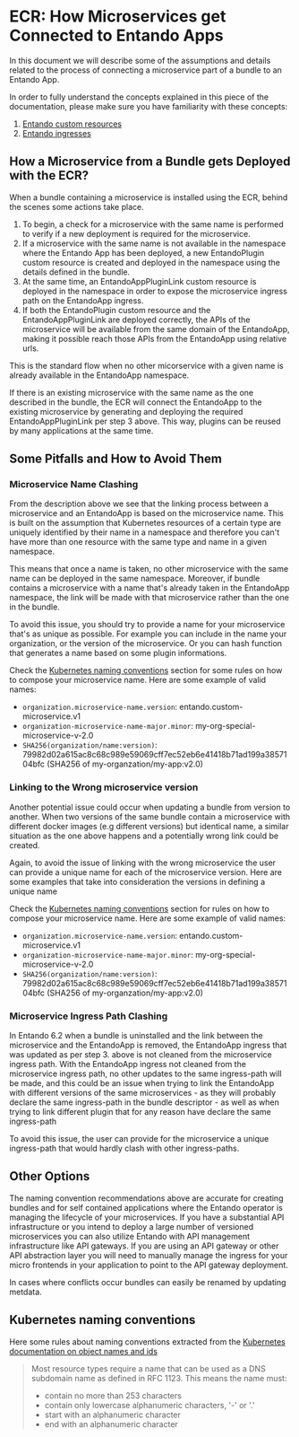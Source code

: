# ECR: How Microservices get Connected to Entando Apps

In this document we will describe some of the assumptions and details related to the process of connecting a microservice part of a bundle to an Entando App.

In order to fully understand the concepts explained in this piece of the documentation, please make sure you have familiarity with these concepts:

1. [Entando custom resources](../../docs/concepts/custom-resources.md)
2. [Entando ingresses](../../docs/concepts/Readme.md#entando-ingresses)

## How a Microservice from a Bundle gets Deployed with the ECR?

When a bundle containing a microservice is installed using the ECR, behind the scenes some actions take place.

1. To begin, a check for a microservice with the same name is performed to verify if a new deployment is required for the microservice.
2. If a microservice with the same name is not available in the namespace where the Entando App has been deployed, a new EntandoPlugin custom resource is created and deployed in the namespace using the details defined in the bundle.
3. At the same time, an EntandoAppPluginLink custom resource is deployed in the namespace in order to expose the microservice ingress path on the EntandoApp ingress.
4. If both the EntandoPlugin custom resource and the EntandoAppPluginLink are deployed correctly, the APIs of the microservice will be available from the same domain of the EntandoApp, making it possible reach those APIs from the EntandoApp using relative urls.

This is the standard flow when no other micorservice with a given name is already available in the EntandoApp namespace.

If there is an existing microservice with the same name as the one described in the bundle, the ECR will connect the EntandoApp to
the existing microservice by generating and deploying the required EntandoAppPluginLink per step 3 above.
This way, plugins can be reused by many applications at the same time.

## Some Pitfalls and How to Avoid Them

### Microservice Name Clashing

From the description above we see that the linking process between a microservice and an EntandoApp is based on the microservice name. This is built on the assumption that Kubernetes resources of a certain type are uniquely identified by their name in a namespace and therefore you can't have more than one resource with the same type and name in a given namespace.

This means that once a name is taken, no other microservice with the same name can be deployed in the same namespace. Moreover, if bundle contains a microservice with a name that's already taken in the EntandoApp namespace, the link will be made with that microservice rather than the one in the bundle.

To avoid this issue, you should try to provide a name for your microservice that's as unique as possible. For example you can include in the name your organization, or the version of the microservice. Or you can hash function that generates a name based on some plugin informations.

Check the [Kubernetes naming conventions](#kubernetes-naming-conventions) section for some rules on how to compose your microservice name. Here are some example of valid names:

- `organization.microservice-name.version`: entando.custom-microservice.v1
- `organization-microservice-name-major.minor`: my-org-special-microservice-v-2.0
- `SHA256(organization/name:version)`: 79982d02a615ac8c68c989e59069cff7ec52eb6e41418b71ad199a3857104bfc (SHA256 of my-organzation/my-app:v2.0)

### Linking to the Wrong microservice version

Another potential issue could occur when updating a bundle from version to another. When two versions of the same bundle contain a microservice with different docker images (e.g different versions) but identical name, a similar situation as the one above happens and a potentially wrong link could be created.

Again, to avoid the issue of linking with the wrong microservice the user can provide a unique name for each of the microservice version.
Here are some examples that take into consideration the versions in defining a unique name

Check the [Kubernetes naming conventions](#kubernetes-naming-conventions) section for  rules on how to compose your microservice name. Here are some example of valid names:

- `organization.microservice-name.version`: entando.custom-microservice.v1
- `organization-microservice-name-major.minor`: my-org-special-microservice-v-2.0
- `SHA256(organization/name:version)`: 79982d02a615ac8c68c989e59069cff7ec52eb6e41418b71ad199a3857104bfc (SHA256 of my-organzation/my-app:v2.0)

### Microservice Ingress Path Clashing

In Entando 6.2 when a bundle is uninstalled and the link between the microservice and the EntandoApp is removed, the EntandoApp ingress that was updated as per step 3. above is not cleaned from the microservice ingress path. With the EntandoApp ingress not cleaned from the microservice ingress path, no other updates to the same ingress-path will be made, and this could be an issue when trying to link the EntandoApp with different versions of the same microservices - as they will probably declare the same ingress-path in the bundle descriptor - as well as when trying to link different plugin that for any reason have declare the same ingress-path

To avoid this issue, the user can provide for the microservice a unique ingress-path that would hardly clash with other ingress-paths.

## Other Options

The naming convention recommendations above are accurate for creating bundles and for self contained applications where the Entando operator is managing the lifecycle of your microservices. If you have a substantial API infrastructure or you intend to deploy a large number of versioned microservices you can also utilize Entando with API management infrastructure like API gateways. If you are using an API gateway or other API abstraction layer you will need to manually manage the ingress for your micro frontends in your application to point to the API gateway deployment.

In cases where conflicts occur bundles can easily be renamed by updating metdata.

## Kubernetes naming conventions

Here some rules about naming conventions extracted from the [Kubernetes documentation on object names and ids](https://kubernetes.io/docs/concepts/overview/working-with-objects/names/)

> Most resource types require a name that can be used as a DNS subdomain name as defined in RFC 1123. This means the name must:
> - contain no more than 253 characters
> - contain only lowercase alphanumeric characters, '-' or '.'
> - start with an alphanumeric character
> - end with an alphanumeric character
